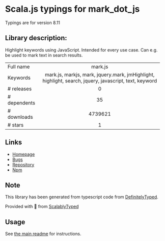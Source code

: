 
# Scala.js typings for mark_dot_js

Typings are for version 8.11

## Library description:
Highlight keywords using JavaScript. Intended for every use case. Can e.g. be used to mark text in search results.

|                    |                 |
| ------------------ | :-------------: |
| Full name          | mark.js |
| Keywords           | mark.js, markjs, mark, jquery.mark, jmHighlight, highlight, search, jquery, javascript, text, keyword |
| # releases         | 0 |
| # dependents       | 35 |
| # downloads        | 4739621 |
| # stars            | 1 |

## Links
- [Homepage](https://markjs.io/)
- [Bugs](https://github.com/julmot/mark.js/issues)
- [Repository](https://github.com/julmot/mark.js)
- [Npm](https://www.npmjs.com/package/mark.js)
    


## Note
This library has been generated from typescript code from [DefinitelyTyped](https://definitelytyped.org).

Provided with :purple_heart: from [ScalablyTyped](https://github.com/oyvindberg/ScalablyTyped)

## Usage
See [the main readme](../../readme.md) for instructions.


